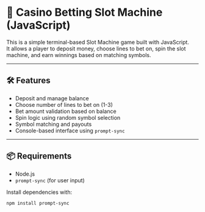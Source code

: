 # 🎰 Casino Betting Slot Machine (JavaScript)

This is a simple terminal-based Slot Machine game built with JavaScript.  
It allows a player to deposit money, choose lines to bet on, spin the slot machine, and earn winnings based on matching symbols.

---

## 🛠 Features

- Deposit and manage balance
- Choose number of lines to bet on (1-3)
- Bet amount validation based on balance
- Spin logic using random symbol selection
- Symbol matching and payouts
- Console-based interface using `prompt-sync`

---

## 📦 Requirements

- Node.js
- `prompt-sync` (for user input)

Install dependencies with:

```bash
npm install prompt-sync
